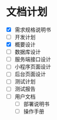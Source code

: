 # 文档计划

- [x] 需求规格说明书
- [ ] 开发计划
- [x] 概要设计
- [ ] 数据库设计
- [ ] 服务端接口设计
- [ ] 小程序页面设计
- [ ] 后台页面设计
- [ ] 测试计划
- [ ] 测试报告
- [ ] 用户文档
  - [ ] 部署说明书
  - [ ] 操作手册